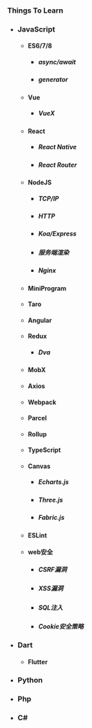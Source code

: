 ### Things To Learn

- ### JavaScript
  - #### ES6/7/8
    - ##### async/await
    - ##### generator
  - #### Vue
    - ##### VueX
  - #### React
    - ##### React Native
    - ##### React Router 
  - #### NodeJS
    - ##### TCP/IP
    - ##### HTTP
    - ##### Koa/Express
    - ##### 服务端渲染
    - ##### Nginx
  - #### MiniProgram
  - #### Taro
  - #### Angular
  - #### Redux
    - ##### Dva
  - #### MobX
  - #### Axios
  - #### Webpack
  - #### Parcel
  - #### Rollup
  - #### TypeScript
  - #### Canvas
    - ##### Echarts.js
    - ##### Three.js
    - ##### Fabric.js
  - #### ESLint
  - #### web安全
    - ##### CSRF漏洞
    - ##### XSS漏洞
    - ##### SQL注入
    - ##### Cookie安全策略
- ### Dart
  - #### Flutter
- ### Python
- ### Php
- ### C#
